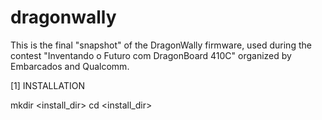 # dragonwally

This is the final "snapshot" of the DragonWally firmware, used during
the contest "Inventando o Futuro com DragonBoard 410C" organized by
Embarcados and Qualcomm.

[1] INSTALLATION

mkdir <install_dir>
cd <install_dir>


